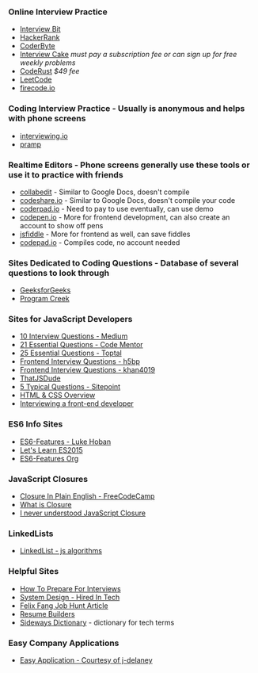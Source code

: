 ### Online Interview Practice
- [Interview Bit](https://www.interviewbit.com/)
- [HackerRank](https://www.hackerrank.com)
- [CoderByte](https://www.coderbyte.com/)
- [Interview Cake](https://www.interviewcake.com/) *must pay a subscription fee or can sign up for free weekly problems*
- [CodeRust](https://www.educative.io/collection/5642554087309312/5679846214598656) *$49 fee*
- [LeetCode](https://leetcode.com/)
- [firecode.io](https://www.firecode.io/)

### Coding Interview Practice - Usually is anonymous and helps with phone screens
- [interviewing.io](https://interviewing.io/)
- [pramp](https://www.pramp.com/)

### Realtime Editors - Phone screens generally use these tools or use it to practice with friends
- [collabedit](http://collabedit.com/) - Similar to Google Docs, doesn't compile
- [codeshare.io](https://codeshare.io/) - Similar to Google Docs, doesn't compile your code
- [coderpad.io](https://coderpad.io) - Need to pay to use eventually, can use demo
- [codepen.io](http://codepen.io/) - More for frontend development, can also create an account to show off pens
- [jsfiddle](https://jsfiddle.net/) - More for frontend as well, can save fiddles
- [codepad.io](https://codepad.remoteinterview.io/) - Compiles code, no account needed

### Sites Dedicated to Coding Questions - Database of several questions to look through
- [GeeksforGeeks](http://www.geeksforgeeks.org/)
- [Program Creek](http://www.programcreek.com/)

### Sites for JavaScript Developers
- [10 Interview Questions - Medium](https://medium.com/javascript-scene/10-interview-questions-every-javascript-developer-should-know-6fa6bdf5ad95#.9wcn2hq28)
- [21 Essential Questions - Code Mentor](https://www.codementor.io/javascript/tutorial/21-essential-javascript-tech-interview-practice-questions-answers)
- [25 Essential Questions - Toptal](https://www.toptal.com/javascript/interview-questions)
- [Frontend Interview Questions - h5bp](https://github.com/h5bp/Front-end-Developer-Interview-Questions)
- [Frontend Interview Questions - khan4019](https://github.com/khan4019/front-end-Interview-Questions)
- [ThatJSDude](http://www.thatjsdude.com/)
- [5 Typical Questions - Sitepoint](https://www.sitepoint.com/5-typical-javascript-interview-exercises/)
- [HTML & CSS Overview](https://internetingishard.com/html-and-css/)
- [Interviewing a front-end developer](http://blog.sourcing.io/interview-questions)

### ES6 Info Sites
- [ES6-Features - Luke Hoban](https://github.com/lukehoban/es6features/blob/master/README.md)
- [Let's Learn ES2015](https://css-tricks.com/lets-learn-es2015/)
- [ES6-Features Org](http://es6-features.org/#GetterSetter)

### JavaScript Closures
- [Closure In Plain English - FreeCodeCamp](https://medium.freecodecamp.org/whats-a-javascript-closure-in-plain-english-please-6a1fc1d2ff1c)
- [What is Closure](https://medium.com/javascript-scene/master-the-javascript-interview-what-is-a-closure-b2f0d2152b36)
- [I never understood JavaScript Closure](https://medium.com/dailyjs/i-never-understood-javascript-closures-9663703368e8)

### LinkedLists
- [LinkedList - js algorithms](https://js-algorithms.tutorialhorizon.com/2015/10/03/javascript-linked-list-example/)

### Helpful Sites
- [How To Prepare For Interviews](https://www.reddit.com/r/cscareerquestions/comments/1jov24/heres_how_to_prepare_for_tech_interviews/)
- [System Design - Hired In Tech](https://www.hiredintech.com/classrooms/system-design/lesson/60)
- [Felix Fang Job Hunt Article](https://www.linkedin.com/pulse/5-key-learnings-from-post-bootcamp-job-search-felix-feng)
- [Resume Builders](https://www.kickresume.com/)
- [Sideways Dictionary](https://sidewaysdictionary.com/#/) - dictionary for tech terms

### Easy Company Applications
- [Easy Application - Courtesy of j-delaney](https://github.com/j-delaney/easy-application)
